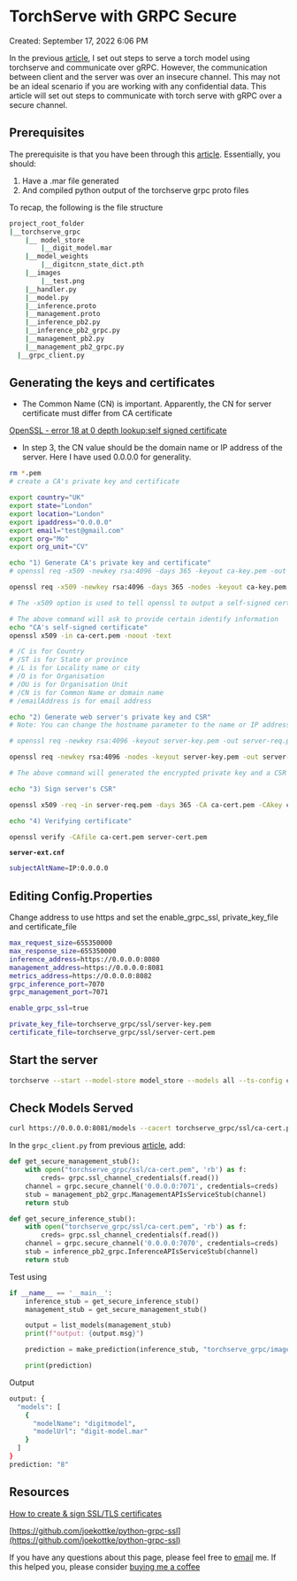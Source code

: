 # TorchServe with GRPC Secure

Created: September 17, 2022 6:06 PM

In the previous [article](https://www.notion.so/TorchServe-with-GRPC-04c5cf2339d141b188cfe8ec95866187), I set out steps to serve a torch model using torchserve and communicate over gRPC. However, the communication between client and the server was over an insecure channel. This may not be an ideal scenario if you are working with any confidential data. This article will set out steps to communicate with torch serve with gRPC over a secure channel.

## Prerequisites

The prerequisite is that you have been through this [article](https://www.notion.so/TorchServe-with-GRPC-04c5cf2339d141b188cfe8ec95866187). Essentially, you should:

1. Have a .mar file generated
2. And compiled python output of the torchserve grpc proto files

To recap, the following is the file structure

```bash
project_root_folder
|__torchserve_grpc
	|__ model_store
		|__digit_model.mar
	|__model_weights
		|__digitcnn_state_dict.pth
	|__images
		|__test.png
	|__handler.py
	|__model.py
	|__inference.proto
	|__management.proto
	|__inference_pb2.py
	|__inference_pb2_grpc.py
	|__management_pb2.py
	|__management_pb2_grpc.py
  |__grpc_client.py
```

## Generating the keys and certificates

- The Common Name (CN) is important. Apparently, the CN for server certificate must differ from CA certificate

[OpenSSL - error 18 at 0 depth lookup:self signed certificate](https://stackoverflow.com/a/19738223/8727339)

- In step 3, the CN value should be the domain name or IP address of the server. Here I have used 0.0.0.0 for generality.

```bash
rm *.pem
# create a CA's private key and certificate

export country="UK"
export state="London"
export location="London"
export ipaddress="0.0.0.0"
export email="test@gmail.com"
export org="Mo"
export org_unit="CV"

echo "1) Generate CA's private key and certificate"
# openssl req -x509 -newkey rsa:4096 -days 365 -keyout ca-key.pem -out ca-cert.pem

openssl req -x509 -newkey rsa:4096 -days 365 -nodes -keyout ca-key.pem -out ca-cert.pem -subj "/C=${country}/ST=${state}/L=${location}/O=${org}/OU=${org_unit}/CN=random/emailAddress=${email}"

# The -x509 option is used to tell openssl to output a self-signed certificate instead of a certificate request. We need self signed because we are the CA. The private key is ca-key.pem and certificate is ca-cert.pem

# The above command will ask to provide certain identify information
echo "CA's self-signed certificate"
openssl x509 -in ca-cert.pem -noout -text

# /C is for Country
# /ST is for State or province
# /L is for Locality name or city
# /O is for Organisation
# /OU is for Organisation Unit
# /CN is for Common Name or domain name
# /emailAddress is for email address

echo "2) Generate web server's private key and CSR"
# Note: You can change the hostname parameter to the name or IP address of a server on your network, it just needs to match the server name that you connect to with the client.

# openssl req -newkey rsa:4096 -keyout server-key.pem -out server-req.pem

openssl req -newkey rsa:4096 -nodes -keyout server-key.pem -out server-req.pem -subj "/C=${country}/ST=${state}/L=${location}/O=${org}/OU=${org_unit}/CN=${ipaddress}/emailAddress=${email}"

# The above command will generated the encrypted private key and a CSR

echo "3) Sign server's CSR"

openssl x509 -req -in server-req.pem -days 365 -CA ca-cert.pem -CAkey ca-key.pem -CAcreateserial -out server-cert.pem -extfile server-ext.cnf

echo "4) Verifying certificate"

openssl verify -CAfile ca-cert.pem server-cert.pem
```

**`server-ext.cnf`**

```bash
subjectAltName=IP:0.0.0.0
```

## Editing Config.Properties

Change address to use https and set the enable_grpc_ssl, private_key_file and certificate_file

```bash
max_request_size=655350000
max_response_size=655350000
inference_address=https://0.0.0.0:8080
management_address=https://0.0.0.0:8081
metrics_address=https://0.0.0.0:8082
grpc_inference_port=7070
grpc_management_port=7071

enable_grpc_ssl=true

private_key_file=torchserve_grpc/ssl/server-key.pem
certificate_file=torchserve_grpc/ssl/server-cert.pem
```

## Start the server

```bash
torchserve --start --model-store model_store --models all --ts-config configs/config.properties
```

## Check Models Served

```bash
curl https://0.0.0.0:8081/models --cacert torchserve_grpc/ssl/ca-cert.pem
```

In the `grpc_client.py` from previous [article](https://www.notion.so/TorchServe-with-GRPC-04c5cf2339d141b188cfe8ec95866187), add:

```python
def get_secure_management_stub():
    with open("torchserve_grpc/ssl/ca-cert.pem", 'rb') as f:
        creds= grpc.ssl_channel_credentials(f.read())
    channel = grpc.secure_channel('0.0.0.0:7071', credentials=creds)
    stub = management_pb2_grpc.ManagementAPIsServiceStub(channel)
    return stub

def get_secure_inference_stub():
    with open("torchserve_grpc/ssl/ca-cert.pem", 'rb') as f:
        creds= grpc.ssl_channel_credentials(f.read())
    channel = grpc.secure_channel('0.0.0.0:7070', credentials=creds)
    stub = inference_pb2_grpc.InferenceAPIsServiceStub(channel)
    return stub

```

 

Test using

```python
if __name__ == '__main__':
    inference_stub = get_secure_inference_stub()
    management_stub = get_secure_management_stub()

    output = list_models(management_stub)
    print(f"output: {output.msg}")

    prediction = make_prediction(inference_stub, "torchserve_grpc/images/test.png")

    print(prediction)
```

Output

```bash
output: {
  "models": [
    {
      "modelName": "digitmodel",
      "modelUrl": "digit-model.mar"
    }
  ]
}
prediction: "8"
```

## Resources

[How to create & sign SSL/TLS certificates](https://dev.to/techschoolguru/how-to-create-sign-ssl-tls-certificates-2aai)

[https://github.com/joekottke/python-grpc-ssl](https://github.com/joekottke/python-grpc-ssl)

If you have any questions about this page, please feel free to [email](mailto:remotes.jackpot-0t@icloud.com) me. If this helped you, please consider [buying me a coffee](https://www.buymeacoffee.com/mohitmotwani)
